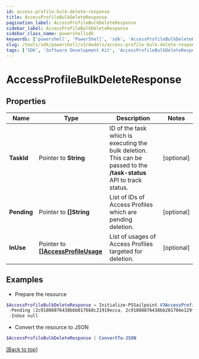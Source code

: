 ```yaml
---
id: access-profile-bulk-delete-response
title: AccessProfileBulkDeleteResponse
pagination_label: AccessProfileBulkDeleteResponse
sidebar_label: AccessProfileBulkDeleteResponse
sidebar_class_name: powershellsdk
keywords: ['powershell', 'PowerShell', 'sdk', 'AccessProfileBulkDeleteResponse', 'AccessProfileBulkDeleteResponse'] 
slug: /tools/sdk/powershell/v3/models/access-profile-bulk-delete-response
tags: ['SDK', 'Software Development Kit', 'AccessProfileBulkDeleteResponse', 'AccessProfileBulkDeleteResponse']
---
```



# AccessProfileBulkDeleteResponse

## Properties

Name | Type | Description | Notes
------------ | ------------- | ------------- | -------------
**TaskId** |  Pointer to **String** | ID of the task which is executing the bulk deletion. This can be passed to the **/task-status** API to track status. | [optional] 
**Pending** |  Pointer to **[]String** | List of IDs of Access Profiles which are pending deletion. | [optional] 
**InUse** |  Pointer to [**[]AccessProfileUsage**](access-profile-usage) | List of usages of Access Profiles targeted for deletion. | [optional] 

## Examples

- Prepare the resource
```powershell
$AccessProfileBulkDeleteResponse = Initialize-PSSailpoint.V3AccessProfileBulkDeleteResponse  -TaskId 2c9180867817ac4d017817c491119a20 `
 -Pending [2c91808876438bbb017668c21919ecca, 2c91808876438bb201766e129f151816] `
 -InUse null
```

- Convert the resource to JSON
```powershell
$AccessProfileBulkDeleteResponse | ConvertTo-JSON
```


[[Back to top]](#) 

